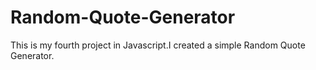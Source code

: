 # Random-Quote-Generator
This is my fourth project in Javascript.I created a simple Random Quote Generator.
